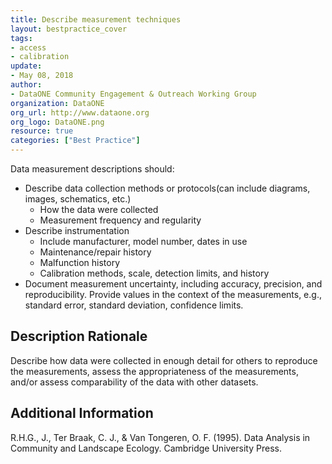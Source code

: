 ```yaml
---
title: Describe measurement techniques
layout: bestpractice_cover
tags:
- access
- calibration
update:
- May 08, 2018
author:
- DataONE Community Engagement & Outreach Working Group
organization: DataONE
org_url: http://www.dataone.org
org_logo: DataONE.png
resource: true
categories: ["Best Practice"]
---
```




Data measurement descriptions should:

- Describe data collection methods or protocols(can include diagrams, images, schematics, etc.)
  - How the data were collected
  - Measurement frequency and regularity
- Describe instrumentation
  - Include manufacturer, model number, dates in use
  - Maintenance/repair history
  - Malfunction history
  - Calibration methods, scale, detection limits, and history
- Document measurement uncertainty, including accuracy, precision, and reproducibility. Provide values in the context of the measurements, e.g., standard error, standard deviation, confidence limits.

## Description Rationale

Describe how data were collected in enough detail for others to reproduce the measurements, assess the appropriateness of the measurements, and/or assess comparability of the data with other datasets.

## Additional Information

R.H.G., J., Ter Braak, C. J., & Van Tongeren, O. F. (1995). Data Analysis in Community and Landscape Ecology. Cambridge University Press.

